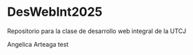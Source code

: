 # DesWebInt2025
Repositorio para la clase de desarrollo web integral de la UTCJ

Angelica Arteaga test
